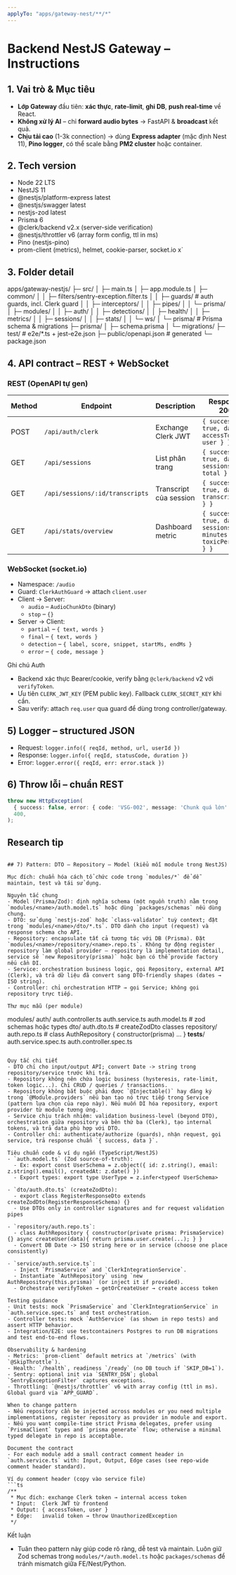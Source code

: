 ```yaml
---
applyTo: "apps/gateway-nest/**/*"
---
```


# Backend NestJS Gateway – Instructions

## 1. Vai trò & Mục tiêu
- **Lớp Gateway** đầu tiên: **xác thực**, **rate-limit**, **ghi DB**, **push real-time** về React.
- **Không xử lý AI** – chỉ **forward audio bytes** → FastAPI & **broadcast** kết quả.
- **Chịu tải cao** (1-3k connection) → dùng **Express adapter** (mặc định Nest 11), **Pino logger**, có thể scale bằng **PM2 cluster** hoặc container.

## 2. Tech version
- Node 22 LTS
- NestJS 11
- @nestjs/platform-express latest
- @nestjs/swagger latest
- nestjs-zod latest
- Prisma 6
- @clerk/backend v2.x (server-side verification)
- @nestjs/throttler v6 (array form config, ttl in ms)
- Pino (nestjs-pino)
- prom-client (metrics), helmet, cookie-parser, socket.io
x`
## 3. Folder detail
apps/gateway-nestjs/
├─ src/
│  ├─ main.ts
│  ├─ app.module.ts
│  ├─ common/
│  │  ├─ filters/sentry-exception.filter.ts
│  │  ├─ guards/              # auth guards, incl. Clerk guard
│  │  ├─ interceptors/
│  │  ├─ pipes/
│  │  └─ prisma/
│  ├─ modules/
│  │  ├─ auth/
│  │  ├─ detections/
│  │  ├─ health/
│  │  ├─ metrics/
│  │  ├─ sessions/
│  │  ├─ stats/
│  │  └─ ws/
│  └─ prisma/                # Prisma schema & migrations
├─ prisma/
│  ├─ schema.prisma
│  └─ migrations/
├─ test/                     # e2e/*.ts + jest-e2e.json
├─ public/openapi.json       # generated
└─ package.json

## 4. API contract – **REST + WebSocket**
### REST (OpenAPI tự gen)
| Method | Endpoint | Description | Response 200 |
|---|---|---|---|
| POST | `/api/auth/clerk` | Exchange Clerk JWT | `{ success: true, data: { accessToken, user } }` |
| GET | `/api/sessions` | List phân trang | `{ success: true, data: { sessions[], total } }` |
| GET | `/api/sessions/:id/transcripts` | Transcript của session | `{ success: true, data: { transcripts[] } }` |
| GET | `/api/stats/overview` | Dashboard metric | `{ success: true, data: { sessions, minutes, toxicPercent } }` |

### WebSocket (socket.io)
- Namespace: `/audio`
- Guard: `ClerkAuthGuard` → attach `client.user`
- Client → Server:
  - `audio` – `AudioChunkDto` (binary)
  - `stop` – `{}`
- Server → Client:
  - `partial` – `{ text, words }`
  - `final` – `{ text, words }`
  - `detection` – `{ label, score, snippet, startMs, endMs }`
  - `error` – `{ code, message }`

Ghi chú Auth
- Backend xác thực Bearer/cookie, verify bằng `@clerk/backend` v2 với `verifyToken`.
- Ưu tiên `CLERK_JWT_KEY` (PEM public key). Fallback `CLERK_SECRET_KEY` khi cần.
- Sau verify: attach `req.user` qua guard để dùng trong controller/gateway.

## 5) Logger – **structured JSON**
- Request: `logger.info({ reqId, method, url, userId })`
- Response: `logger.info({ reqId, statusCode, duration })`
- Error: `logger.error({ reqId, err: error.stack })`

## 6) Throw lỗi – **chuẩn REST**
```ts
throw new HttpException(
  { success: false, error: { code: 'VSG-002', message: 'Chunk quá lớn' } },
  400,
);
```

## Research tip
```

## 7) Pattern: DTO — Repository — Model (kiểu mỗi module trong NestJS)

Mục đích: chuẩn hóa cách tổ chức code trong `modules/*` để dễ maintain, test và tái sử dụng.

Nguyên tắc chung
- Model (Prisma/Zod): định nghĩa schema (một nguồn truth) nằm trong `modules/<name>/auth.model.ts` hoặc dùng `packages/schemas` nếu dùng chung.
- DTO: sử dụng `nestjs-zod` hoặc `class-validator` tuỳ context; đặt trong `modules/<name>/dto/*.ts`. DTO dành cho input (request) và response schema cho API.
- Repository: encapsulate tất cả tương tác với DB (Prisma). Đặt `modules/<name>/repository/<name>.repo.ts`. Không tự động register repository làm global provider — repository là implementation detail, service sẽ `new Repository(prisma)` hoặc bạn có thể provide factory nếu cần DI.
- Service: orchestration business logic, gọi Repository, external API (Clerk), và trả dữ liệu đã convert sang DTO-friendly shapes (dates → ISO string).
- Controller: chỉ orchestration HTTP → gọi Service; không gọi repository trực tiếp.

Thư mục mẫu (per module)
```
modules/
  auth/
    auth.controller.ts
    auth.service.ts
    auth.model.ts        # zod schemas hoặc types
    dto/
      auth.dto.ts       # createZodDto classes
    repository/
      auth.repo.ts      # class AuthRepository { constructor(prisma) ... }
    __tests__/
      auth.service.spec.ts
      auth.controller.spec.ts
```

Quy tắc chi tiết
- DTO chỉ cho input/output API; convert Date -> string trong repository/service trước khi trả.
- Repository không nên chứa logic business (hysteresis, rate-limit, token logic...). Chỉ CRUD / queries / transactions.
- Repository không bắt buộc phải được `@Injectable()` hay đăng ký trong `@Module.providers` nếu bạn tạo nó trực tiếp trong Service (pattern lựa chọn của repo này). Nếu muốn DI hóa repository, export provider từ module tương ứng.
- Service chịu trách nhiệm: validation business-level (beyond DTO), orchestration giữa repository và bên thứ ba (Clerk), tạo internal tokens, và trả data phù hợp với DTO.
- Controller chỉ: authenticate/authorize (guards), nhận request, gọi service, trả response chuẩn `{ success, data }`.

Tiêu chuẩn code & ví dụ ngắn (TypeScript/NestJS)
- `auth.model.ts` (Zod source-of-truth):
  - Ex: export const UserSchema = z.object({ id: z.string(), email: z.string().email(), createdAt: z.date() })
  - Export types: export type UserType = z.infer<typeof UserSchema>

- `dto/auth.dto.ts` (createZodDto):
  - export class RegisterResponseDto extends createZodDto(RegisterResponseSchema) {}
  - Use DTOs only in controller signatures and for request validation pipes

- `repository/auth.repo.ts`:
  - class AuthRepository { constructor(private prisma: PrismaService) {} async createUser(data){ return prisma.user.create(...); } }
  - Convert DB Date -> ISO string here or in service (choose one place consistently)

- `service/auth.service.ts`:
  - Inject `PrismaService` and `ClerkIntegrationService`.
  - Instantiate `AuthRepository` using `new AuthRepository(this.prisma)` (or inject it if provided).
  - Orchestrate verifyToken → getOrCreateUser → create access token

Testing guidance
- Unit tests: mock `PrismaService` and `ClerkIntegrationService` in `auth.service.spec.ts` and test orchestration.
- Controller tests: mock `AuthService` (as shown in repo tests) and assert HTTP behavior.
- Integration/E2E: use testcontainers Postgres to run DB migrations and test end-to-end flows.

Observability & hardening
- Metrics: `prom-client` default metrics at `/metrics` (with `@SkipThrottle`).
- Health: `/health`, readiness `/ready` (no DB touch if `SKIP_DB=1`).
- Sentry: optional init via `SENTRY_DSN`; global `SentryExceptionFilter` captures exceptions.
- Throttling: `@nestjs/throttler` v6 with array config (ttl in ms). Global guard via `APP_GUARD`.

When to change pattern
- Nếu repository cần be injected across modules or you need multiple implementations, register repository as provider in module and export.
- Nếu you want compile-time strict Prisma delegates, prefer using `PrismaClient` types and `prisma generate` flow; otherwise a minimal typed delegate in repo is acceptable.

Document the contract
- For each module add a small contract comment header in `auth.service.ts` with: Input, Output, Edge cases (see repo-wide comment header standard).

Ví dụ comment header (copy vào service file)
```ts
/**
 * Mục đích: exchange Clerk token → internal access token
 * Input:  Clerk JWT từ frontend
 * Output: { accessToken, user }
 * Edge:   invalid token → throw UnauthorizedException
 */
```

Kết luận
- Tuân theo pattern này giúp code rõ ràng, dễ test và maintain. Luôn giữ Zod schemas trong `modules/*/auth.model.ts` hoặc `packages/schemas` để tránh mismatch giữa FE/Nest/Python.

